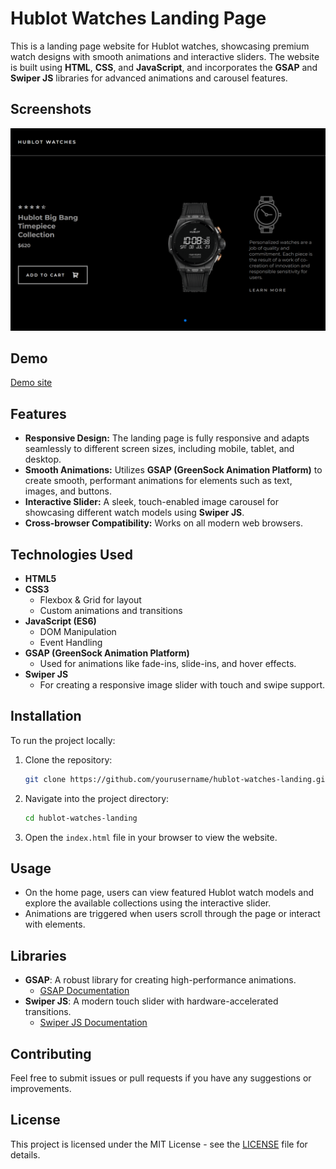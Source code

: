 # Hublot Watches Landing Page

This is a landing page website for Hublot watches, showcasing premium watch designs with smooth animations and interactive sliders. The website is built using **HTML**, **CSS**, and **JavaScript**, and incorporates the **GSAP** and **Swiper JS** libraries for advanced animations and carousel features.

## Screenshots

![Alt Text](assets/img/Screenshot.png)

## Demo

[Demo site](https://hublot-watches.netlify.app/)

## Features

- **Responsive Design:** The landing page is fully responsive and adapts seamlessly to different screen sizes, including mobile, tablet, and desktop.
- **Smooth Animations:** Utilizes **GSAP (GreenSock Animation Platform)** to create smooth, performant animations for elements such as text, images, and buttons.
- **Interactive Slider:** A sleek, touch-enabled image carousel for showcasing different watch models using **Swiper JS**.
- **Cross-browser Compatibility:** Works on all modern web browsers.

## Technologies Used

- **HTML5**
- **CSS3**
  - Flexbox & Grid for layout
  - Custom animations and transitions
- **JavaScript (ES6)**
  - DOM Manipulation
  - Event Handling
- **GSAP (GreenSock Animation Platform)**
  - Used for animations like fade-ins, slide-ins, and hover effects.
- **Swiper JS**
  - For creating a responsive image slider with touch and swipe support.

## Installation

To run the project locally:

1. Clone the repository:

   ```bash
   git clone https://github.com/yourusername/hublot-watches-landing.git
   ```

2. Navigate into the project directory:

   ```bash
   cd hublot-watches-landing
   ```

3. Open the `index.html` file in your browser to view the website.

## Usage

- On the home page, users can view featured Hublot watch models and explore the available collections using the interactive slider.
- Animations are triggered when users scroll through the page or interact with elements.

## Libraries

- **GSAP**: A robust library for creating high-performance animations.
  - [GSAP Documentation](https://greensock.com/gsap/)
- **Swiper JS**: A modern touch slider with hardware-accelerated transitions.
  - [Swiper JS Documentation](https://swiperjs.com/)

## Contributing

Feel free to submit issues or pull requests if you have any suggestions or improvements.

## License

This project is licensed under the MIT License - see the [LICENSE](LICENSE) file for details.
